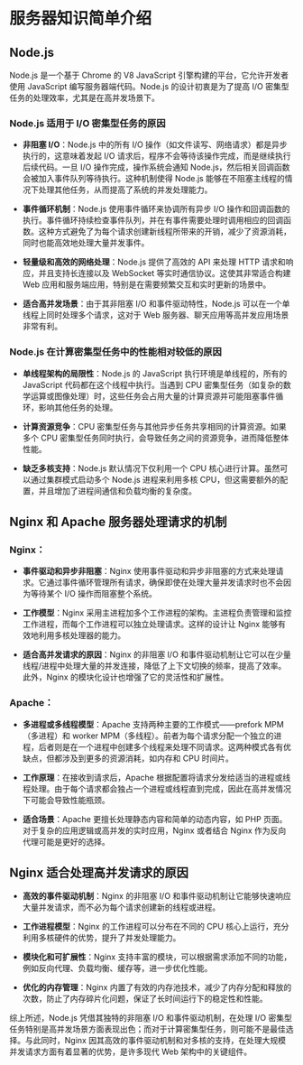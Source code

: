 # 服务器知识简单介绍

## Node.js

Node.js 是一个基于 Chrome 的 V8 JavaScript 引擎构建的平台，它允许开发者使用 JavaScript 编写服务器端代码。Node.js 的设计初衷是为了提高 I/O 密集型任务的处理效率，尤其是在高并发场景下。

### Node.js 适用于 I/O 密集型任务的原因

- **非阻塞 I/O**：Node.js 中的所有 I/O 操作（如文件读写、网络请求）都是异步执行的，这意味着发起 I/O 请求后，程序不会等待该操作完成，而是继续执行后续代码。一旦 I/O 操作完成，操作系统会通知 Node.js，然后相关回调函数会被加入事件队列等待执行。这种机制使得 Node.js 能够在不阻塞主线程的情况下处理其他任务，从而提高了系统的并发处理能力。
  
- **事件循环机制**：Node.js 使用事件循环来协调所有异步 I/O 操作和回调函数的执行。事件循环持续检查事件队列，并在有事件需要处理时调用相应的回调函数。这种方式避免了为每个请求创建新线程所带来的开销，减少了资源消耗，同时也能高效地处理大量并发事件。

- **轻量级和高效的网络处理**：Node.js 提供了高效的 API 来处理 HTTP 请求和响应，并且支持长连接以及 WebSocket 等实时通信协议。这使其非常适合构建 Web 应用和服务端应用，特别是在需要频繁交互和实时更新的场景中。

- **适合高并发场景**：由于其非阻塞 I/O 和事件驱动特性，Node.js 可以在一个单线程上同时处理多个请求，这对于 Web 服务器、聊天应用等高并发应用场景非常有利。

### Node.js 在计算密集型任务中的性能相对较低的原因

- **单线程架构的局限性**：Node.js 的 JavaScript 执行环境是单线程的，所有的 JavaScript 代码都在这个线程中执行。当遇到 CPU 密集型任务（如复杂的数学运算或图像处理）时，这些任务会占用大量的计算资源并可能阻塞事件循环，影响其他任务的处理。

- **计算资源竞争**：CPU 密集型任务与其他异步任务共享相同的计算资源。如果多个 CPU 密集型任务同时执行，会导致任务之间的资源竞争，进而降低整体性能。

- **缺乏多核支持**：Node.js 默认情况下仅利用一个 CPU 核心进行计算。虽然可以通过集群模式启动多个 Node.js 进程来利用多核 CPU，但这需要额外的配置，并且增加了进程间通信和负载均衡的复杂度。

## Nginx 和 Apache 服务器处理请求的机制

### Nginx：

- **事件驱动和异步非阻塞**：Nginx 使用事件驱动和异步非阻塞的方式来处理请求。它通过事件循环管理所有请求，确保即使在处理大量并发请求时也不会因为等待某个 I/O 操作而阻塞整个系统。

- **工作模型**：Nginx 采用主进程加多个工作进程的架构。主进程负责管理和监控工作进程，而每个工作进程可以独立处理请求。这样的设计让 Nginx 能够有效地利用多核处理器的能力。

- **适合高并发请求的原因**：Nginx 的非阻塞 I/O 和事件驱动机制让它可以在少量线程/进程中处理大量的并发连接，降低了上下文切换的频率，提高了效率。此外，Nginx 的模块化设计也增强了它的灵活性和扩展性。

### Apache：

- **多进程或多线程模型**：Apache 支持两种主要的工作模式——prefork MPM（多进程）和 worker MPM（多线程）。前者为每个请求分配一个独立的进程，后者则是在一个进程中创建多个线程来处理不同请求。这两种模式各有优缺点，但都涉及到更多的资源消耗，如内存和 CPU 时间片。

- **工作原理**：在接收到请求后，Apache 根据配置将请求分发给适当的进程或线程处理。由于每个请求都会独占一个进程或线程直到完成，因此在高并发情况下可能会导致性能瓶颈。

- **适合场景**：Apache 更擅长处理静态内容和简单的动态内容，如 PHP 页面。对于复杂的应用逻辑或高并发的实时应用，Nginx 或者结合 Nginx 作为反向代理可能是更好的选择。

## Nginx 适合处理高并发请求的原因

- **高效的事件驱动机制**：Nginx 的非阻塞 I/O 和事件驱动机制让它能够快速响应大量并发请求，而不必为每个请求创建新的线程或进程。

- **工作进程模型**：Nginx 的工作进程可以分布在不同的 CPU 核心上运行，充分利用多核硬件的优势，提升了并发处理能力。

- **模块化和可扩展性**：Nginx 支持丰富的模块，可以根据需求添加不同的功能，例如反向代理、负载均衡、缓存等，进一步优化性能。

- **优化的内存管理**：Nginx 内置了有效的内存池技术，减少了内存分配和释放的次数，防止了内存碎片化问题，保证了长时间运行下的稳定性和性能。

综上所述，Node.js 凭借其独特的非阻塞 I/O 和事件驱动机制，在处理 I/O 密集型任务特别是高并发场景方面表现出色；而对于计算密集型任务，则可能不是最佳选择。与此同时，Nginx 因其高效的事件驱动机制和对多核的支持，在处理大规模并发请求方面有着显著的优势，是许多现代 Web 架构中的关键组件。
